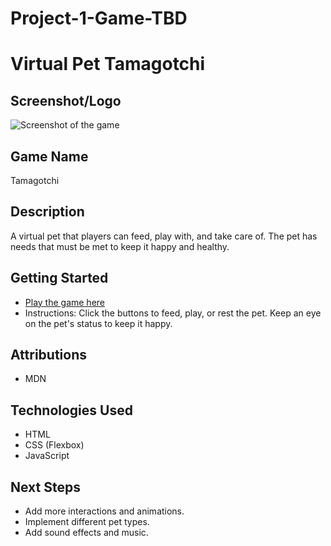 # Project-1-Game-TBD

# Virtual Pet Tamagotchi

## Screenshot/Logo
![Screenshot of the game](https://t3.gstatic.com/licensed-image?q=tbn:ANd9GcRyKZ7aWCbtS5pUvkL7J4vcrA9uIhAWdMWlPAVJWhRRyhUGUaXSXNI6PJLNkXJ7gLm4)

## Game Name
 Tamagotchi

## Description
A virtual pet that players can feed, play with, and take care of. The pet has needs that must be met to keep it happy and healthy.

## Getting Started
- [Play the game here](https://yiphtach.github.io/Project-1-Game-TBD/)
- Instructions: Click the buttons to feed, play, or rest the pet. Keep an eye on the pet's status to keep it happy.

## Attributions
- MDN 

## Technologies Used
- HTML
- CSS (Flexbox)
- JavaScript

## Next Steps
- Add more interactions and animations.
- Implement different pet types.
- Add sound effects and music.
